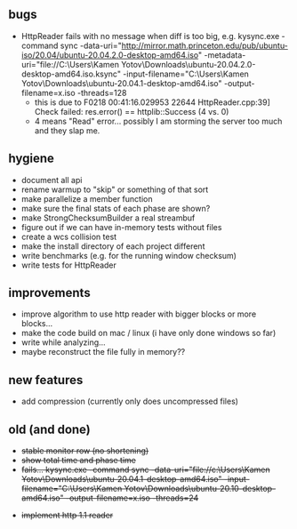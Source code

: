 ## bugs
* HttpReader fails with no message when diff is too big, e.g. kysync.exe -command sync -data-uri="http://mirror.math.princeton.edu/pub/ubuntu-iso/20.04/ubuntu-20.04.2.0-desktop-amd64.iso" -metadata-uri="file://C:\Users\Kamen Yotov\Downloads\ubuntu-20.04.2.0-desktop-amd64.iso.ksync" -input-filename="C:\Users\Kamen Yotov\Downloads\ubuntu-20.04.1-desktop-amd64.iso" -output-filename=x.iso -threads=128
  * this is due to F0218 00:41:16.029953 22644 HttpReader.cpp:39] Check failed: res.error() == httplib::Success (4 vs. 0)
  * 4 means "Read" error... possibly I am storming the server too much and they slap me. 

## hygiene
* document all api
* rename warmup to "skip" or something of that sort
* make parallelize a member function
* make sure the final stats of each phase are shown?
* make StrongChecksumBuilder a real streambuf
* figure out if we can have in-memory tests without files
* create a wcs collision test
* make the install directory of each project different
* write benchmarks (e.g. for the running window checksum)
* write tests for HttpReader

## improvements
* improve algorithm to use http reader with bigger blocks or more blocks...
* make the code build on mac / linux (i have only done windows so far)
* write while analyzing...
* maybe reconstruct the file fully in memory??

## new features
* add compression (currently only does uncompressed files)

## old (and done)
- ~~stable monitor row (no shortening)~~
- ~~show total time and phase time~~
- ~~fails... kysync.exe -command sync -data-uri="file://c:\Users\Kamen Yotov\Downloads\ubuntu-20.04.1-desktop-amd64.iso" -input-filename="C:\Users\Kamen Yotov\Downloads\ubuntu-20.10-desktop-amd64.iso" -output-filename=x.iso -threads=24~~
* ~~implement http 1.1 reader~~

